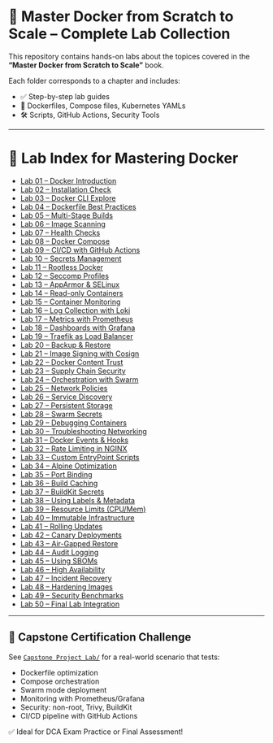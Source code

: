 # 🐳 Master Docker from Scratch to Scale – Complete Lab Collection 

This repository contains hands-on labs about the topices covered in the **“Master Docker from Scratch to Scale”** book.

Each folder corresponds to a chapter and includes:
- ✅ Step-by-step lab guides
- 🐳 Dockerfiles, Compose files, Kubernetes YAMLs
- 🛠️ Scripts, GitHub Actions, Security Tools

---

# 📘 Lab Index for Mastering Docker

- [Lab 01 – Docker Introduction](./01_docker-introduction/README.md)
- [Lab 02 – Installation Check](./02_installation-check/README.md)
- [Lab 03 – Docker CLI Explore](./03_docker-cli-explore/README.md)
- [Lab 04 – Dockerfile Best Practices](./04_dockerfile-best-practices/README.md)
- [Lab 05 – Multi-Stage Builds](./05_multi-stage-builds/README.md)
- [Lab 06 – Image Scanning](./06_image-scanning/README.md)
- [Lab 07 – Health Checks](./07_health-checks/README.md)
- [Lab 08 – Docker Compose](./08_docker-compose/README.md)
- [Lab 09 – CI/CD with GitHub Actions](./09_ci-cd-with-github-actions/README.md)
- [Lab 10 – Secrets Management](./10_secrets-management/README.md)
- [Lab 11 – Rootless Docker](./11_rootless-docker/README.md)
- [Lab 12 – Seccomp Profiles](./12_seccomp-profiles/README.md)
- [Lab 13 – AppArmor & SELinux](./13_apparmor-and-selinux/README.md)
- [Lab 14 – Read-only Containers](./14_read-only-containers/README.md)
- [Lab 15 – Container Monitoring](./15_container-monitoring/README.md)
- [Lab 16 – Log Collection with Loki](./16_log-collection-with-loki/README.md)
- [Lab 17 – Metrics with Prometheus](./17_metrics-with-prometheus/README.md)
- [Lab 18 – Dashboards with Grafana](./18_dashboards-with-grafana/README.md)
- [Lab 19 – Traefik as Load Balancer](./19_traefik-as-load-balancer/README.md)
- [Lab 20 – Backup & Restore](./20_backup-and-restore/README.md)
- [Lab 21 – Image Signing with Cosign](./21_image-signing-with-cosign/README.md)
- [Lab 22 – Docker Content Trust](./22_docker-content-trust/README.md)
- [Lab 23 – Supply Chain Security](./23_supply-chain-security/README.md)
- [Lab 24 – Orchestration with Swarm](./24_orchestration-with-swarm/README.md)
- [Lab 25 – Network Policies](./25_network-policies/README.md)
- [Lab 26 – Service Discovery](./26_service-discovery/README.md)
- [Lab 27 – Persistent Storage](./27_persistent-storage/README.md)
- [Lab 28 – Swarm Secrets](./28_swarm-secrets/README.md)
- [Lab 29 – Debugging Containers](./29_debugging-containers/README.md)
- [Lab 30 – Troubleshooting Networking](./30_troubleshooting-networking/README.md)
- [Lab 31 – Docker Events & Hooks](./31_docker-events-and-hooks/README.md)
- [Lab 32 – Rate Limiting in NGINX](./32_rate-limiting-in-nginx/README.md)
- [Lab 33 – Custom EntryPoint Scripts](./33_custom-entrypoint-scripts/README.md)
- [Lab 34 – Alpine Optimization](./34_alpine-optimization/README.md)
- [Lab 35 – Port Binding](./35_port-binding/README.md)
- [Lab 36 – Build Caching](./36_build-caching/README.md)
- [Lab 37 – BuildKit Secrets](./37_buildkit-secrets/README.md)
- [Lab 38 – Using Labels & Metadata](./38_using-labels-and-metadata/README.md)
- [Lab 39 – Resource Limits (CPU/Mem)](./39_resource-limits-(cpu-mem)/README.md)
- [Lab 40 – Immutable Infrastructure](./40_immutable-infrastructure/README.md)
- [Lab 41 – Rolling Updates](./41_rolling-updates/README.md)
- [Lab 42 – Canary Deployments](./42_canary-deployments/README.md)
- [Lab 43 – Air-Gapped Restore](./43_air-gapped-restore/README.md)
- [Lab 44 – Audit Logging](./44_audit-logging/README.md)
- [Lab 45 – Using SBOMs](./45_using-sboms/README.md)
- [Lab 46 – High Availability](./46_high-availability/README.md)
- [Lab 47 – Incident Recovery](./47_incident-recovery/README.md)
- [Lab 48 – Hardening Images](./48_hardening-images/README.md)
- [Lab 49 – Security Benchmarks](./49_security-benchmarks/README.md)
- [Lab 50 – Final Lab Integration](./50_final-lab-integration/README.md)

---

## 🏁 Capstone Certification Challenge

See [`Capstone Project Lab/`](../capstone-lab/README.md) for a real-world scenario that tests:

- Dockerfile optimization
- Compose orchestration
- Swarm mode deployment
- Monitoring with Prometheus/Grafana
- Security: non-root, Trivy, BuildKit
- CI/CD pipeline with GitHub Actions

✅ Ideal for DCA Exam Practice or Final Assessment!

